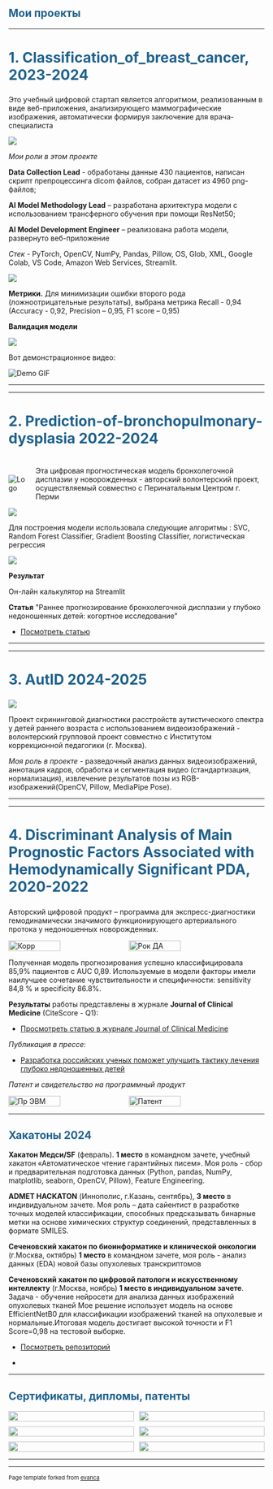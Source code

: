 <h2 style="color: #1f618d; font-weight: bold;">Мои проекты</h2>

 
---




<h2 style="color: #1f618d; font-weight: bold; font-size: 28px;">
  <a href="https://github.com/annapermiakova/Stream-it_model_cancer_mammae/" style="color: #1f618d; text-decoration: none;">1. Classification_of_breast_cancer, 2023-2024</a>
</h2>

Это учебный  цифровой стартап является алгоритмом, реализованным в виде веб-приложения, анализирующего маммографические изображения,  автоматически формируя заключение для врача-специалиста

<img src="images/1.1.3.png?raw=true"/> 

*Мои роли в этом проекте*

**Data Collection Lead**  - обработаны данные 430 пациентов,  написан скрипт препроцессинга dicom файлов, собран датасет  из 4960 png-файлов;

**AI Model Methodology Lead** – разработана архитектура модели с использованием трансферного обучения при помощи ResNet50;

**AI Model Development Engineer** – реализована работа модели, развернуто веб-приложение

*Стек* -  PyTorch, OpenCV, NumPy, Pandas, Pillow, OS, Glob,  XML, Google Colab,  VS Codе,  Amazon Web Services, Strеamlit.


<img src="images/метрики_маммогр.png?raw=true"/> 

**Метрики.** Для минимизации  ошибки второго рода (ложноотрицательные результаты), выбрана метрика Recall - 0,94 (Accuracy - 0,92, Precision – 0,95, F1 score – 0,95)

**Валидация модели**


 <img src="images/резуль.png?raw=true"/> 
 
 Вот демонстрационное видео:

![Demo GIF](https://media.giphy.com/media/v1.Y2lkPTc5MGI3NjExYnBhdmw2ZjI2OGd6MHptZXVlNjA2cjF1NzN6djRrbnZtc3FyYjk3bCZlcD12MV9pbnRlcm5hbF9naWZfYnlfaWQmY3Q9Zw/vWLfJxhxwqopptIDwo/giphy.gif)
 
---
---

<h2 style="color: #1f618d; font-weight: bold; font-size: 28px;">
  <a href="https://github.com/annapermiakova/Prediction-of-bronchopulmonary-dysplasia/" style="color: #1f618d; text-decoration: none;">2. Prediction-of-bronchopulmonary-dysplasia 2022-2024</a>
</h2>


<div style="display: flex; align-items: center;">
  <img src="images/лого_неонатал.png?raw=true" alt="Logo" style="margin-right: 20px;"/>
  <p>Эта цифровая прогностическая модель бронхолегочной дисплазии у новорожденных - авторский волонтерский проект, осуществляемый совместно с Перинатальным Центром г. Перми</p>
</div>



<img src="images/1 (2).png?raw=true"/>

Для построения модели использовала следующие алгоритмы :  SVC,  Random Forest Classifier, Gradient Boosting Classifier, логистическая регрессия

<img src="images/2.jpg?raw=true"/>

**Результат** 

Он-лайн калькулятор   на Streamlit

**Статья** "Раннее прогнозирование бронхолегочной дисплазии у глубоко недоношенных детей: когортное исследование"  
- [Посмотреть статью](https://doi.org/10.17816/pmj413120-128)


---
---


<h2 style="color: #1f618d; font-weight: bold; font-size: 28px;">
  <a href="https://github.com/annapermiakova/AutID/" style="color: #1f618d; text-decoration: none;">3. AutID 2024-2025</a>
</h2>

<img src="images/3.png?raw=true"/>

Проект скрининговой диагностики расстройств аутистического спектра   у детей раннего возраста с использованием видеоизображений - волонтерский групповой  проект  совместно с Институтом коррекционной педагогики (г. Москва). 

*Моя роль в проекте* - разведочный анализ данных  видеоизображений,  аннотация кадров, обработка и сегментация видео (стандартизация, нормализация), извлечение результатов позы из RGB-изображений(OpenCV, Pillow, MediaPipe Pose).


---
---



<h2 style="color: #1f618d; font-weight: bold; font-size: 28px;">
  4. Discriminant Analysis of Main Prognostic Factors Associated with Hemodynamically Significant PDA, 2020-2022
</h2>


Авторский цифровой продукт – программа для экспресс-диагностики гемодинамически значимого функционирующего артериального протока у недоношенных новорожденных.

<div style="display: flex; flex-wrap: wrap; gap: 10px;">
  <img src="images/корр.png?raw=true" alt="Корр" style="width: 45%; max-width: 300px;"/>
  <img src="images/рок_ДА.png?raw=true" alt="Рок ДА" style="width: 45%; max-width: 300px;"/>
</div>

Полученная модель прогнозирования успешно классифицировала 85,9% пациентов с AUC 0,89. Используемые в модели факторы имели наилучшее сочетание чувствительности и специфичности: sensitivity 84,8 % и specificity 86.8%.

**Результаты** работы представлены в журнале **Journal of Clinical Medicine** (CiteScore - Q1):
- [Просмотреть статью в журнале Journal of Clinical Medicine](https://www.mdpi.com/2077-0383/10/16/3729)

*Публикация в прессе*:
- [Разработка российских ученых поможет улучшить тактику лечения глубоко недоношенных детей](https://scientificrussia.ru/articles/razrabotka-rossijskih-ucenyh-pomozet-ulucsit-taktiku-lecenia-glubokonedonosennyh-detej)


*Патент и свидетельство на программный продукт*

<div style="display: flex; flex-wrap: wrap; gap: 10px;">
  <img src="images/Пр_ЭВМ_21.png?raw=true" alt="Пр ЭВМ" style="width: 45%; max-width: 300px;"/>
  <img src="images/Пат_19.png?raw=true" alt="Патент" style="width: 45%; max-width: 300px;"/>
</div>


---
<h2 style="color: #1f618d; font-weight: bold;">Хакатоны 2024</h2>

</h2>

**Хакатон  Медси/SF** (февраль).  **1 место** в командном зачете, учебный хакатон «Автоматическое чтение гарантийных писем». Моя роль - сбор и предварительная подготовка данных (Python, pandas, NumPy, matplotlib, seaborn, OpenCV, Pillow),  Feature Engineering.

**ADMET HACKATON** (Иннополис, г.Казань, сентябрь), **3 место** в индивидуальном зачете. Моя роль – дата сайентист в разработке точных моделей классификации, способных предсказывать бинарные метки на основе химических структур соединений, представленных в формате SMILES.

**Сеченовский хакатон по биоинформатике и клинической онкологии** (г.Москва, октябрь) **1 место** в командном зачете, моя роль - анализ данных (EDA) новой базы опухолевых транскриптомов

**Сеченовский хакатон по цифровой патологи и искусственному интеллекту** (г.Москва, ноябрь) **1 место в индивидуальном зачете**. Задача - обучение нейросети для анализа данных изображений опухолевых тканей      Мое решение использует модель на основе EfficientNetB0 для классификации изображений тканей на опухолевые и нормальные.Итоговая модель достигает высокой точности и F1 Score=0,98 на тестовой выборке. 
- [Посмотреть репозиторий](https://github.com/annapermiakova/tissue_classification)

- 
---
<h2 style="color: #1f618d; font-weight: bold;">Сертификаты, дипломы, патенты</h2>

<div style="display: grid; grid-template-columns: repeat(2, 1fr); gap: 10px;">
  <img src="images/серт.jpg?raw=true" style="width: 100%;"/>
  <img src="images/Пермякова Анна Владимировна_серификат РТ_page-0001.jpg?raw=true" style="width: 100%;"/>
  <img src="images/Благодарность.jpg?raw=true" style="width: 100%;"/>
  <img src="images/ПЭВМ_22.png?raw=true" style="width: 100%;"/>
  <img src="images/stepik.png?raw=true" style="width: 100%;"/> 
  <img src="images/ADMET_диплом.jpg" style="width: 100%;"/>

</div>



---

---
<p style="font-size:11px">Page template forked from <a href="https://github.com/evanca/quick-portfolio">evanca</a></p>
<!-- Remove above link if you don't want to attibute -->
